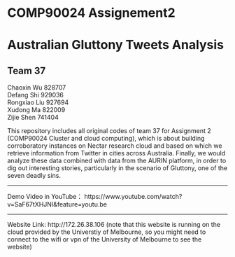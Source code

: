 # COMP90024 Assignement2 
# Australian Gluttony Tweets Analysis

## Team 37
Chaoxin Wu  828707  
Defang Shi  929036  
Rongxiao Liu  927694  
Xudong Ma  822009  
Zijie Shen  741404  

This repository includes all original codes of team 37 for Assignment 2 (COMP90024 Cluster and cloud computing), which is about building corroboratory instances on Nectar research cloud and based on which we retrieve information from Twitter in cities across Australia. Finally, we would analyze these data combined with data from the AURIN platform, in order to dig out interesting stories, particularly in the scenario of Gluttony, one of the seven deadly sins.

<hr/>
Demo Video in YouTube： https://www.youtube.com/watch?v=SaF67tXHJNI&feature=youtu.be
<hr/>
Website Link: http://172.26.38.106 (note that this website is running on the cloud provided by the Universtiy of Melbourne, so you might need to connect to the wifi or vpn of the University of Melbourne to see the website)

